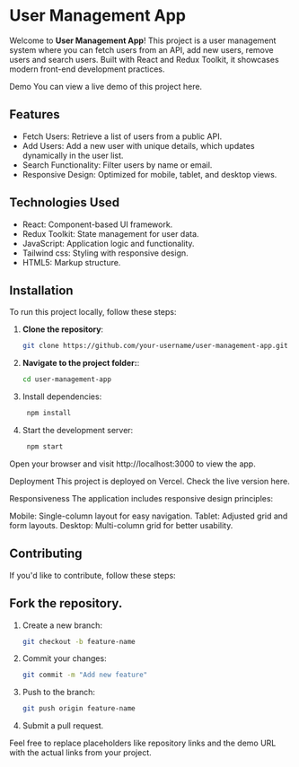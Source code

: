 # User Management App

Welcome to **User Management App**! This project is a user management system where you can fetch users from an API, add new users, remove users and search users. Built with React and Redux Toolkit, it showcases modern front-end development practices.

Demo
You can view a live demo of this project here.

## Features
- Fetch Users: Retrieve a list of users from a public API.
- Add Users: Add a new user with unique details, which updates dynamically in the user list.
- Search Functionality: Filter users by name or email.
- Responsive Design: Optimized for mobile, tablet, and desktop views.

## Technologies Used
- React: Component-based UI framework.
- Redux Toolkit: State management for user data.
- JavaScript: Application logic and functionality.
- Tailwind css: Styling with responsive design.
- HTML5: Markup structure.

## Installation
To run this project locally, follow these steps:

1. **Clone the repository**:
    ```bash
   git clone https://github.com/your-username/user-management-app.git

2. **Navigate to the project folder:**:
   ```bash 
   cd user-management-app
   
3. Install dependencies:
   ```bash
    npm install

4. Start the development server:
   ```bash
    npm start

Open your browser and visit http://localhost:3000 to view the app.

Deployment
This project is deployed on Vercel. Check the live version here.

Responsiveness
The application includes responsive design principles:

Mobile: Single-column layout for easy navigation.
Tablet: Adjusted grid and form layouts.
Desktop: Multi-column grid for better usability.

## Contributing
  If you'd like to contribute, follow these steps:

## Fork the repository.
 1. Create a new branch:
    ```bash
    git checkout -b feature-name

2. Commit your changes:
    ```bash
    git commit -m "Add new feature"
3. Push to the branch:
    ```bash
    git push origin feature-name
4. Submit a pull request.

Feel free to replace placeholders like repository links and the demo URL with the actual links from your project.
